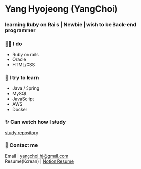 
# Yang Hyojeong (YangChoi)
### learning Ruby on Rails | Newbie | wish to be Back-end programmer 


### 👨‍💻 I do 
- Ruby on rails
- Oracle
- HTML/CSS

### 🌱 I try to learn 
- Java / Spring
- MySQL
- JavaScript
- AWS
- Docker

### ✨ Can watch how I study 
[study repository](https://yanguelna-programmer.tistory.com/)

### 🔔 Contact me 
Email | yangchoi.hj@gmail.com <br>
Resume(Korean) | [Notion Resume](https://www.notion.so/yangchoi/YANG-HYOJEONG-5902f81338cf412b8f52af9e4416ca69)
